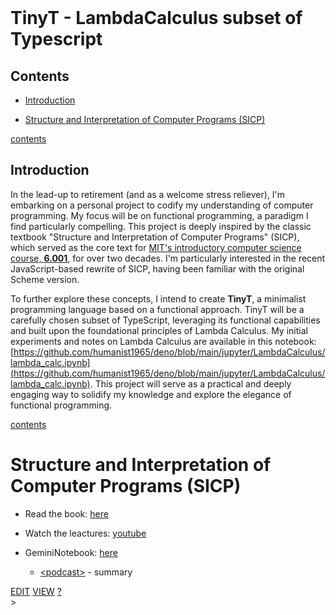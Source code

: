 <br>

# TinyT - LambdaCalculus subset of Typescript

## Contents

* [Introduction](#introduction)

* [Structure and Interpretation of Computer Programs (SICP)](#sicp)

<div class="page-spacer"></div>

[contents](#contents)
## Introduction

In the lead-up to retirement (and as a welcome stress reliever), I'm embarking on a personal project to codify my understanding of computer programming. 
My focus will be on functional programming, a paradigm I find particularly compelling. 
This project is deeply inspired by the classic textbook "Structure and Interpretation of Computer Programs" (SICP), 
which served as the core text for [MIT's introductory computer science course, **6.001**](https://youtu.be/-J_xL4IGhJA?si=44la17hvzMYqE2Fn), 
for over two decades. 
I'm particularly interested in the recent JavaScript-based rewrite of SICP, having been familiar with the original Scheme version.

To further explore these concepts, I intend to create **TinyT**, a minimalist programming language based on a functional approach. 
TinyT will be a carefully chosen subset of TypeScript, leveraging its functional capabilities and built upon the foundational principles of Lambda Calculus. 
My initial experiments and notes on Lambda Calculus are available in this notebook: 
[https://github.com/humanist1965/deno/blob/main/jupyter/LambdaCalculus/lambda_calc.ipynb](https://github.com/humanist1965/deno/blob/main/jupyter/LambdaCalculus/lambda_calc.ipynb). 
This project will serve as a practical and deeply engaging way to solidify my knowledge and explore the elegance of functional programming.


<div class="page-spacer"></div>

[contents](#contents)
# Structure and Interpretation of Computer Programs (SICP)

* Read the book: [here](https://github.com/sarabander/sicp-pdf)

* Watch the leactures: [youtube](https://www.youtube.com/watch?v=2Op3QLzMgSY)

* GeminiNotebook: [here](https://notebooklm.google.com/notebook/3a566adf-59c2-4599-816d-9a63db1e9990?_gl=1*557lu9*_up*MQ..*_ga*ODc1OTM4MDU0LjE3NDQ0NTA2ODY.*_ga_W0LDH41ZCB*MTc0NDQ1MDY4Ni4xLjAuMTc0NDQ1MDY4Ni4wLjAuMA..&original_referer=https:%2F%2Fnotebooklm.google%23&pli=1)
    * [\<podcast>](https://drive.google.com/file/d/1G9Uvy5dLySz737SfZbjMhF6W0DfoZPBF/view?usp=sharing) - summary

<span class="top-right">
<a class="abtn btn" href="http://localhost:3000/code/BLOGIT/TinyT.md">EDIT</a>
<a class="abtn btn" href="http://localhost:3000/view/BLOGIT/TinyT.md">VIEW</a>
<a class="abtn btn" href="http://localhost:3000/code/MIG1/help/UsingTheWiki.md">?</a>
</span>
<link rel="stylesheet" href="./styles.css">
<div class="breadcrumb-menu"><a href="..//README.md"></a> &gt; </div>
